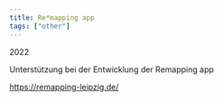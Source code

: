 ```yaml
---
title: Re*mapping app
tags: ["other"]
---
```


2022

Unterstützung bei der Entwicklung der Remapping app

https://remapping-leipzig.de/
